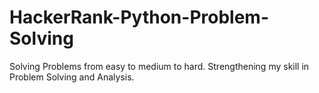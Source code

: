 # HackerRank-Python-Problem-Solving
Solving Problems from easy to medium to hard. Strengthening my skill in Problem Solving and Analysis.
